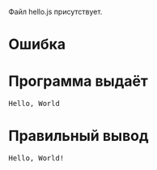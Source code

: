 Файл hello.js присутствует.
# Ошибка
# Программа выдаёт
<pre>
Hello, World
</pre>
# Правильный вывод
<pre>Hello, World!
</pre>